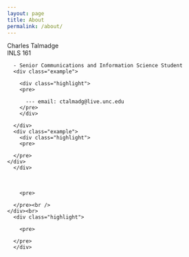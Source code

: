 ```yaml
---
layout: page
title: About
permalink: /about/
---
```

<div class="man-title">
  Charles Talmadge
</div>
<div class="manual manual-title">
  INLS 161
  </div>
<p>  <div class="manual-content">

      - Senior Communications and Information Science Student
      <div class="example">

        <div class="highlight">
        <pre>
          
          --- email: ctalmadg@live.unc.edu
        </pre>
        </div>

      </div>
      <div class="example">
        <div class="highlight">
        <pre>
        
      </pre>
    </div>
      </div>



</p>
</div>
<p><br /></p>


      


        <pre>
         
      </pre><br />
    </div><br>
      <div class="highlight">

        <pre>
       
      </pre>
      </div>


  </div>
</p>
